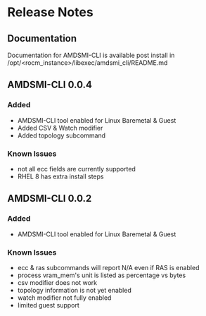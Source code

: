 # Release Notes

## Documentation

Documentation for AMDSMI-CLI is available post install in /opt/<rocm_instance>/libexec/amdsmi_cli/README.md

## AMDSMI-CLI 0.0.4

### Added

- AMDSMI-CLI tool enabled for Linux Baremetal & Guest
- Added CSV & Watch modifier
- Added topology subcommand

### Known Issues

- not all ecc fields are currently supported
- RHEL 8 has extra install steps

## AMDSMI-CLI 0.0.2

### Added

- AMDSMI-CLI tool enabled for Linux Baremetal & Guest

### Known Issues

- ecc & ras subcommands will report N/A even if RAS is enabled
- process vram_mem's unit is listed as percentage vs bytes
- csv modifier does not work
- topology information is not yet enabled
- watch modifier not fully enabled
- limited guest support